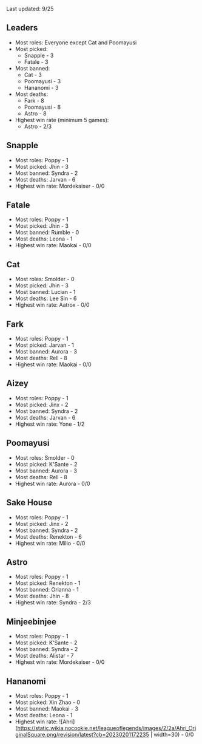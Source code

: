 Last updated: 9/25

## Leaders

- Most roles: Everyone except Cat and Poomayusi
- Most picked:
  - Snapple - 3
  - Fatale - 3
- Most banned:
  - Cat - 3
  - Poomayusi - 3
  - Hananomi - 3
- Most deaths:
  - Fark - 8
  - Poomayusi - 8
  - Astro - 8
- Highest win rate (minimum 5 games):
  - Astro - 2/3

## Snapple

- Most roles: Poppy - 1
- Most picked: Jhin - 3
- Most banned: Syndra - 2
- Most deaths: Jarvan - 6
- Highest win rate: Mordekaiser - 0/0

## Fatale

- Most roles: Poppy - 1
- Most picked: Jhin - 3
- Most banned: Rumble - 0
- Most deaths: Leona - 1
- Highest win rate: Maokai - 0/0

## Cat

- Most roles: Smolder - 0
- Most picked: Jhin - 3
- Most banned: Lucian - 1
- Most deaths: Lee Sin - 6
- Highest win rate: Aatrox - 0/0

## Fark

- Most roles: Poppy - 1
- Most picked: Jarvan - 1
- Most banned: Aurora - 3
- Most deaths: Rell - 8
- Highest win rate: Maokai - 0/0

## Aizey

- Most roles: Poppy - 1
- Most picked: Jinx - 2
- Most banned: Syndra - 2
- Most deaths: Jarvan - 6
- Highest win rate: Yone - 1/2

## Poomayusi

- Most roles: Smolder - 0
- Most picked: K'Sante - 2
- Most banned: Aurora - 3
- Most deaths: Rell - 8
- Highest win rate: Aurora - 0/0

## Sake House

- Most roles: Poppy - 1
- Most picked: Jinx - 2
- Most banned: Syndra - 2
- Most deaths: Renekton - 6
- Highest win rate: Milio - 0/0

## Astro

- Most roles: Poppy - 1
- Most picked: Renekton - 1
- Most banned: Orianna - 1
- Most deaths: Jhin - 8
- Highest win rate: Syndra - 2/3

## Minjeebinjee

- Most roles: Poppy - 1
- Most picked: K'Sante - 2
- Most banned: Syndra - 2
- Most deaths: Alistar - 7
- Highest win rate: Mordekaiser - 0/0

## Hananomi

- Most roles: Poppy - 1
- Most picked: Xin Zhao - 0
- Most banned: Maokai - 3
- Most deaths: Leona - 1
- Highest win rate: ![Ahri](https://static.wikia.nocookie.net/leagueoflegends/images/2/2a/Ahri_OriginalSquare.png/revision/latest?cb=20230201172235 | width=30) - 0/0
